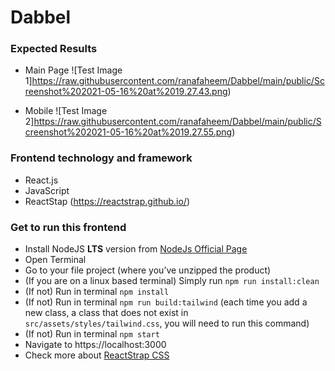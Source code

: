 # Dabbel
### Expected Results

- Main Page
  ![Test Image 1]https://raw.githubusercontent.com/ranafaheem/Dabbel/main/public/Screenshot%202021-05-16%20at%2019.27.43.png)

- Mobile
  ![Test Image 2]https://raw.githubusercontent.com/ranafaheem/Dabbel/main/public/Screenshot%202021-05-16%20at%2019.27.55.png)

### Frontend technology and framework

- React.js
- JavaScript
- ReactStap (https://reactstrap.github.io/)

### Get to run this frontend

- Install NodeJS **LTS** version from <a href="https://nodejs.org/en/?ref=creativetim">NodeJs Official Page</a>
- Open Terminal
- Go to your file project (where you’ve unzipped the product)
- (If you are on a linux based terminal) Simply run `npm run install:clean`
- (If not) Run in terminal `npm install`
- (If not) Run in terminal `npm run build:tailwind` (each time you add a new class, a class that does not exist in `src/assets/styles/tailwind.css`, you will need to run this command)
- (If not) Run in terminal `npm start`
- Navigate to https://localhost:3000
- Check more about [ReactStrap CSS](https://reactstrap.github.io/)
